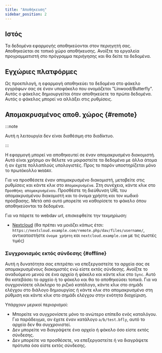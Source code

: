 ```yaml
---
title: "Αποθήκευση"
sidebar_position: 2
---
```


## Ιστός

Τα δεδομένα εφαρμογής αποθηκεύονται στον περιηγητή σας. Αποθηκεύεται σε τοπικό χώρο αποθήκευσης. Ανοίξτε τα εργαλεία προγραμματιστή στο πρόγραμμα περιήγησης και θα δείτε τα δεδομένα.

## Εγχώριες πλατφόρμες

Ως προεπιλογή, η εφαρμογή αποθηκεύει τα δεδομένα στο φάκελο εγγράφων σας σε έναν υποφάκελο που ονομάζεται "Linwood/Butterfly". Αυτός ο φάκελος δημιουργείται όταν αποθηκεύετε τα πρώτα δεδομένα. Αυτός ο φάκελος μπορεί να αλλάξει στις ρυθμίσεις.

## Απομακρυσμένος αποθ. χώρος {#remote}

:::note

Αυτή η λειτουργία δεν είναι διαθέσιμη στο διαδίκτυο.

:::

Η εφαρμογή μπορεί να αποθηκευτεί σε έναν απομακρυσμένο διακομιστή. Αυτό είναι χρήσιμο αν θέλετε να μοιραστείτε τα δεδομένα με άλλα άτομα ή αν έχετε πολλαπλούς υπολογιστές. Προς το παρόν υποστηρίζεται μόνο το πρωτόκολλο `WebDAV`.

Για να προσθέσετε έναν απομακρυσμένο διακομιστή, μεταβείτε στις ρυθμίσεις και κάντε κλικ στο `Απομακρυσμένα`. Στη συνέχεια, κάντε κλικ στο `Προσθήκη απομακρυσμένου`. Προσθέστε τη διεύθυνση URL του απομακρυσμένου διακομιστή και το όνομα χρήστη και τον κωδικό πρόσβασης. Μετά από αυτό μπορείτε να καθορίσετε το φάκελο όπου αποθηκεύονται τα δεδομένα.

Για να πάρετε το webdav url, επισκεφθείτε την τεκμηρίωση:

* [Nextcloud](https://docs.nextcloud.com/server/latest/user_manual/en/files/access_webdav.html) (θα πρέπει να μοιάζει κάπως έτσι: `https://nextcloud.example.com/remote.php/dav/files/username/`, αντικαταστήστε `όνομα χρήστη` και `nextcloud.example.com` με τις σωστές τιμές)

### Συγχρονισμός εκτός σύνδεσης {#offline}

Αυτή η δυνατότητα σας επιτρέπει να επεξεργαστείτε τα αρχεία σας σε απομακρυσμένους διακομιστές ενώ είστε εκτός σύνδεσης. Ανοίξτε το αναδυόμενο μενού σε ένα αρχείο ή φάκελο και κάντε κλικ στο `Sync`. Αυτό θα κατεβάσει το αρχείο ή το φάκελο και θα το αποθηκεύσει τοπικά. Για να συγχρονίσετε ολόκληρο το ριζικό κατάλογο, κάντε κλικ στο σημάδι ελέγχου στο διάλογο δημιουργίας ή κάντε κλικ στο απομακρυσμένο στη ρύθμιση και κάντε κλικ στο σημάδι ελέγχου στην ενότητα διαχείριση.

Υπάρχουν μερικοί περιορισμοί:

* Μπορείτε να συγχρονίσετε μόνο το ανώτερο επίπεδο ενός καταλόγου. Για παράδειγμα, αν έχετε έναν κατάλογο `a/b/test.bfly`, αυτό το αρχείο δεν θα συγχρονιστεί.
* Δεν μπορείτε να διαγράψετε ένα αρχείο ή φάκελο όσο είστε εκτός σύνδεσης.
* Δεν μπορείτε να προσθέσετε, να επεξεργαστείτε ή να διαγράψετε πρότυπα όσο είστε εκτός σύνδεσης.
